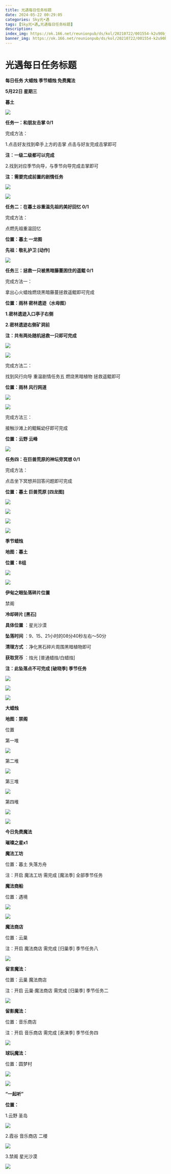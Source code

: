```yaml
---
title: 光遇每日任务标题
date: 2024-05-22 00:29:05
categories: Sky光•遇
tags: [Sky光•遇,光遇每日任务标题]
description: 
index_img: https://ok.166.net/reunionpub/ds/kol/20210722/001554-k2u90bj7ay.png?imageView&thumbnail=600x0&type=jpg
banner_img: https://ok.166.net/reunionpub/ds/kol/20210722/001554-k2u90bj7ay.png?imageView&thumbnail=600x0&type=jpg
---
```

# 光遇每日任务标题
**每日任务 大蜡烛 季节蜡烛 免费魔法**

 **5月22日 星期三**

 **暮土**

![](https://img.166.net/reunionpub/ds/kol/20240522/001305-4n87cjvodq.jpg)

 **任务一：和朋友击掌 0/1**

完成方法：

1.点击好友找到牵手上方的击掌 点击与好友完成击掌即可

 **注：一级二级都可以完成**

2.找到对应季节向导，与季节向导完成击掌即可

 **注：需要完成前置的剧情任务**

![](https://img.166.net/reunionpub/ds/kol/20240522/000549-nz7e2go51m.jpeg)

![](https://img.166.net/reunionpub/ds/kol/20240522/000555-voj7ypatef.jpg)

 **任务二：在暮土谷重温先祖的美好回忆 0/1**

完成方法：

点燃先祖重温回忆

 **位置：暮土 一龙图**

 **先祖：敬礼护卫 [动作]**

![](https://img.166.net/reunionpub/ds/kol/20240522/000610-pbwtokd1vj.jpeg)

 **任务三：拯救一只被黑暗藤蔓困住的遥鲲 0/1**

完成方法一：

拿出心火蜡烛燃烧黑暗藤蔓拯救遥鲲即可完成

 **位置：雨林 密林遗迹（水母图）**

 **1.密林遗迹入口亭子右侧**

 **2.密林遗迹右侧矿洞前**

 **注：共有两处随机拯救一只即可完成**

![](https://img.166.net/reunionpub/ds/kol/20240522/000627-n2jcm7egfz.jpeg)

![](https://img.166.net/reunionpub/ds/kol/20240522/000634-57fda086hq.jpeg)

完成方法二：

找到风行向导 重温剧情任务五 燃烧黑暗植物 拯救遥鲲即可

 **位置：雨林 风行网道**

![](https://img.166.net/reunionpub/ds/kol/20240522/000643-r4suz0tyqs.jpeg)

![](https://img.166.net/reunionpub/ds/kol/20240522/000651-j6l1wnetbg.jpeg)

完成方法三：

接触沙滩上的鲲鳐幼仔即可完成

 **位置：云野 云峰**

![](https://img.166.net/reunionpub/ds/kol/20240522/000701-i3vg8stmoe.jpg)

 **任务四：在巨兽荒原的神坛旁冥想 0/1**

完成方法：

点击坐下冥想并回答问题即可完成

 **位置：暮土 巨兽荒原 [四龙图]**

![](https://img.166.net/reunionpub/ds/kol/20240522/000717-divz1u9fak.jpeg)

![](https://img.166.net/reunionpub/ds/kol/20240522/000725-9s6zkngfpv.jpeg)

![](https://img.166.net/reunionpub/ds/kol/20240522/000733-hvj1y9t4pd.jpeg)

![](https://img.166.net/reunionpub/ds/kol/20240127/072230-kr6zdftygs.png)

 **季节蜡烛**

 **地图：暮土**

 **位置：B组**

![](https://img.166.net/reunionpub/ds/kol/20240521/235351-v86bk3lopm.jpg)

![](https://img.166.net/reunionpub/ds/kol/20240127/072300-y4gsrkwvcm.png)

 **伊甸之眼坠落碎片位置**

禁阁

 **冷却碎片 [黑石]**

 **具体位置** ：星光沙漠

 **坠落时间** ：9、15、21小时的08分40秒左右～50分

 **清理方式** ：净化黑石碎片周围黑暗植物即可

 **获取货币** ：烛光 [普通蜡烛/白蜡烛]

 **注：此坠落点不可完成  [破晓季] 季节任务**

![](https://img.166.net/reunionpub/ds/kol/20240521/235714-l0tb2zdkwg.jpeg)

![](https://img.166.net/reunionpub/ds/kol/20240521/235725-m07j69tkdn.jpeg)

![](https://img.166.net/reunionpub/ds/kol/20240127/072300-y4gsrkwvcm.png)

 **大蜡烛**

 **地图：禁阁**

位置

第一堆

![](https://img.166.net/reunionpub/ds/kol/20240521/235436-bg14iva8yw.jpg)

第二堆

![](https://img.166.net/reunionpub/ds/kol/20240521/235442-7iz9ak012p.jpg)

第三堆

![](https://img.166.net/reunionpub/ds/kol/20240521/235449-1csy7u5pw9.jpg)

第四堆

![](https://img.166.net/reunionpub/ds/kol/20240521/235456-50718gb29a.jpg)

 **![](https://img.166.net/reunionpub/ds/kol/20231014/004048-gyt2imp830.png)**

 **今日免费魔法**

 **璀璨之星x1**

 **魔法工坊**

位置：暮土 失落方舟

注：开启 魔法工坊 需完成 [魔法季] 全部季节任务

 **魔法商船**

位置：遇境

 **![](https://img.166.net/reunionpub/ds/kol/20231014/004605-qmuiowanf4.png)**

![](https://img.166.net/reunionpub/ds/kol/20240521/235549-g46zydtobn.jpg)

 **魔法商店**

位置：云巢

注：开启 魔法商店 需完成 [归巢季] 季节任务八

![](https://img.166.net/reunionpub/ds/kol/20240521/235537-wqthlykop9.jpg)

 **留言魔法：**

位置：云巢 魔法商店

注：开启 云巢·魔法商店 需完成 [归巢季] 季节任务二

![](https://img.166.net/reunionpub/ds/kol/20240104/233540-rs5n8klws2.jpg)

 **留影魔法：**

位置：音乐商店

注：开启 音乐商店 需完成 [表演季] 季节任务四

![](https://img.166.net/reunionpub/ds/kol/20240428/232643-hrkcnvb1jq.jpeg)

 **球玩魔法：**

位置：圆梦村

 **![](https://img.166.net/reunionpub/ds/kol/20231014/005022-4hnlvzm7iu.png)**

 **![](https://img.166.net/reunionpub/ds/kol/20231220/070757-w9oeg612sl.png)**

 **“一起听”**

 **位置：**

1.云野 圣岛

**![](https://img.166.net/reunionpub/ds/kol/20231220/071109-so6aef3jyr.jpeg)**

2.霞谷 音乐商店 二楼

**![](https://img.166.net/reunionpub/ds/kol/20231220/071120-naym3f5u4g.jpeg)**

3.禁阁 星光沙漠

 **![](https://img.166.net/reunionpub/ds/kol/20231220/071136-p6b05krfu4.png)**

